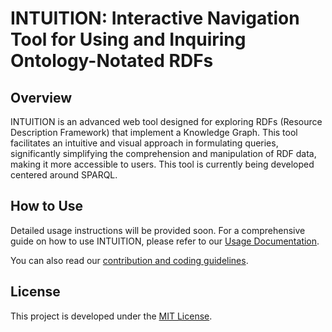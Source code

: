 # INTUITION: Interactive Navigation Tool for Using and Inquiring Ontology-Notated RDFs

## Overview
INTUITION is an advanced web tool designed for exploring RDFs (Resource Description Framework) that implement a Knowledge Graph. This tool facilitates an intuitive and visual approach in formulating queries, significantly simplifying the comprehension and manipulation of RDF data, making it more accessible to users. This tool is currently being developed centered around SPARQL.

## How to Use
Detailed usage instructions will be provided soon. For a comprehensive guide on how to use INTUITION, please refer to our [Usage Documentation](DOCUMENTATION.md).

You can also read our [contribution and coding guidelines](GUIDELINES.md).


## License
This project is developed under the [MIT License](LICENSE.md).
